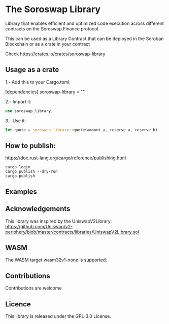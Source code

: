# The Soroswap Library
Library that enables efficient and optimized code execution across different contracts on the Soroswap.Finance protocol.

This can be used as a Library Contract that can be deployed in the Soroban Blockchain or as a crate in your contract

Check https://crates.io/crates/soroswap-library


## Usage as a crate

1.- Add this to your Cargo.toml:

[dependencies]
soroswap-library = "<desired version>"

2.- Import it:
```rust
use soroswap_library;
```

3.- Use it:
```rust
let quote = soroswap_library::quote(amount_a, reserve_a, reserve_b)
```

## How to publish:
https://doc.rust-lang.org/cargo/reference/publishing.html

```
cargo login
cargo publish --dry-run
cargo publish
```

## Examples

## Acknowledgements

This library was inspired by the UniswapV2Library: 
https://github.com/Uniswap/v2-periphery/blob/master/contracts/libraries/UniswapV2Library.sol

## WASM

The WASM target wasm32v1-none is supported.

## Contributions

Contributions are welcome

## Licence
This library is released under the GPL-3.0   License.